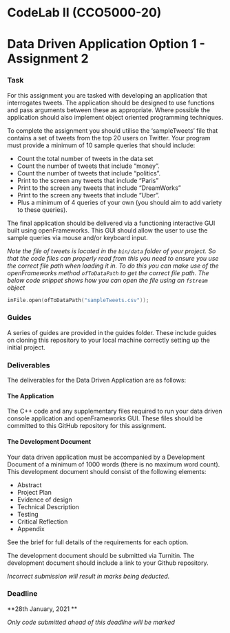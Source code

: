 # CodeLab II (CCO5000-20)
# Data Driven Application Option 1 - Assignment 2

### Task

For this assignment you are tasked with developing an application that interrogates tweets. The application should be designed to use functions and pass arguments between these as appropriate. Where possible the application should also implement object oriented programming techniques.

To complete the assignment you should utilise the ‘sampleTweets’ file that contains a set of tweets from the top 20 users on Twitter. Your program must provide a minimum of 10 sample queries that should include:

* Count the total number of tweets in the data set
* Count the number of tweets that include “money”.
* Count the number of tweets that include “politics”.
* Print to the screen any tweets that include “Paris”
* Print to the screen any tweets that include “DreamWorks”
* Print to the screen any tweets that include “Uber”.
* Plus a minimum of 4 queries of your own (you should aim to add variety to these queries).

The final application should be delivered via a functioning interactive GUI built using openFrameworks. This GUI should allow the user to use the sample queries via mouse and/or keyboard input.

*Note the file of tweets is located in the ```bin/data``` folder of your project. So that the code files can properly read from this you need to ensure you use the correct file path when loading it in. To do this you can make use of the openFrameworks method ```ofToDataPath``` to get the correct file path. The below code snippet shows how you can open the file using an ```fstream``` object*

```C++
inFile.open(ofToDataPath("sampleTweets.csv"));
```

### Guides

A series of guides are provided in the guides folder. These include guides on cloning this repository to your local machine correctly setting up the initial project.

### Deliverables

The deliverables for the Data Driven Application are as follows:

#### The Application

The C++ code and any supplementary files required to run your data driven console application and openFrameworks GUI. These files should be committed to this GitHub repository for this assignment.

#### The Development Document

Your data driven application must be accompanied by a Development Document of a minimum of 1000 words (there is no maximum word count). This development document should consist of the following elements:

* Abstract
* Project Plan
* Evidence of design
* Technical Description
* Testing
* Critical Reflection
* Appendix

See the brief for full details of the requirements for each option.

The development document should be submitted via Turnitin. The development document should include a link to your Github repository.

*Incorrect submission will result in marks being deducted.*


### Deadline

**28th January, 2021 **

*Only code submitted ahead of this deadline will be marked*
